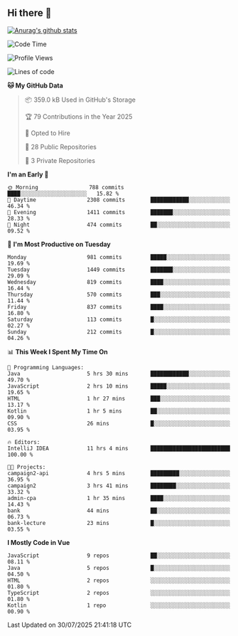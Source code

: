 ## Hi there 👋

[![Anurag's github stats](https://github-readme-stats.vercel.app/api?username=Songwonseok)](https://github.com/anuraghazra/github-readme-stats)



<!--START_SECTION:waka-->
![Code Time](http://img.shields.io/badge/Code%20Time-3%2C674%20hrs%2016%20mins-blue)

![Profile Views](http://img.shields.io/badge/Profile%20Views-0-blue)

![Lines of code](https://img.shields.io/badge/From%20Hello%20World%20I%27ve%20Written-34.8%20million%20lines%20of%20code-blue)

**🐱 My GitHub Data** 

> 📦 359.0 kB Used in GitHub's Storage 
 > 
> 🏆 79 Contributions in the Year 2025
 > 
> 💼 Opted to Hire
 > 
> 📜 28 Public Repositories 
 > 
> 🔑 3 Private Repositories 
 > 
**I'm an Early 🐤** 

```text
🌞 Morning                788 commits         ████░░░░░░░░░░░░░░░░░░░░░   15.82 % 
🌆 Daytime                2308 commits        ████████████░░░░░░░░░░░░░   46.34 % 
🌃 Evening                1411 commits        ███████░░░░░░░░░░░░░░░░░░   28.33 % 
🌙 Night                  474 commits         ██░░░░░░░░░░░░░░░░░░░░░░░   09.52 % 
```
📅 **I'm Most Productive on Tuesday** 

```text
Monday                   981 commits         █████░░░░░░░░░░░░░░░░░░░░   19.69 % 
Tuesday                  1449 commits        ███████░░░░░░░░░░░░░░░░░░   29.09 % 
Wednesday                819 commits         ████░░░░░░░░░░░░░░░░░░░░░   16.44 % 
Thursday                 570 commits         ███░░░░░░░░░░░░░░░░░░░░░░   11.44 % 
Friday                   837 commits         ████░░░░░░░░░░░░░░░░░░░░░   16.80 % 
Saturday                 113 commits         █░░░░░░░░░░░░░░░░░░░░░░░░   02.27 % 
Sunday                   212 commits         █░░░░░░░░░░░░░░░░░░░░░░░░   04.26 % 
```


📊 **This Week I Spent My Time On** 

```text
💬 Programming Languages: 
Java                     5 hrs 30 mins       ████████████░░░░░░░░░░░░░   49.70 % 
JavaScript               2 hrs 10 mins       █████░░░░░░░░░░░░░░░░░░░░   19.65 % 
HTML                     1 hr 27 mins        ███░░░░░░░░░░░░░░░░░░░░░░   13.17 % 
Kotlin                   1 hr 5 mins         ██░░░░░░░░░░░░░░░░░░░░░░░   09.90 % 
CSS                      26 mins             █░░░░░░░░░░░░░░░░░░░░░░░░   03.95 % 

🔥 Editors: 
IntelliJ IDEA            11 hrs 4 mins       █████████████████████████   100.00 % 

🐱‍💻 Projects: 
campaign2-api            4 hrs 5 mins        █████████░░░░░░░░░░░░░░░░   36.95 % 
campaign2                3 hrs 41 mins       ████████░░░░░░░░░░░░░░░░░   33.32 % 
admin-cpa                1 hr 35 mins        ████░░░░░░░░░░░░░░░░░░░░░   14.43 % 
bank                     44 mins             ██░░░░░░░░░░░░░░░░░░░░░░░   06.73 % 
bank-lecture             23 mins             █░░░░░░░░░░░░░░░░░░░░░░░░   03.55 % 
```

**I Mostly Code in Vue** 

```text
JavaScript               9 repos             ██░░░░░░░░░░░░░░░░░░░░░░░   08.11 % 
Java                     5 repos             █░░░░░░░░░░░░░░░░░░░░░░░░   04.50 % 
HTML                     2 repos             ░░░░░░░░░░░░░░░░░░░░░░░░░   01.80 % 
TypeScript               2 repos             ░░░░░░░░░░░░░░░░░░░░░░░░░   01.80 % 
Kotlin                   1 repo              ░░░░░░░░░░░░░░░░░░░░░░░░░   00.90 % 
```




 Last Updated on 30/07/2025 21:41:18 UTC
<!--END_SECTION:waka-->
